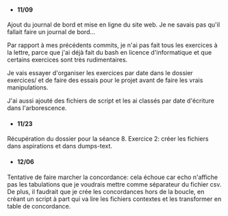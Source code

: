 - #### 11/09
Ajout du journal de bord et mise en ligne du site web.
Je ne savais pas qu'il fallait faire un journal de bord...

Par rapport à mes précédents commits, je n'ai pas fait tous les exercices à la lettre, parce que j'ai déjà fait du bash en licence d'informatique et que certains exercices sont très rudimentaires.

Je vais essayer d'organiser les exercices par date dans le dossier exercices/
et de faire des essais pour le projet avant de faire les vrais manipulations.

J'ai aussi ajouté des fichiers de script et les ai classés par date d'écriture dans l'arborescence.

- #### 11/23
Récupération du dossier pour la séance 8.
Exercice 2: créer les fichiers dans aspirations et dans dumps-text.

- #### 12/06
Tentative de faire marcher la concordance: cela échoue car echo n'affiche pas les tabulations que je voudrais mettre comme séparateur du fichier csv.
De plus, il faudrait que je crée les concordances hors de la boucle, en créant un script à part qui va lire les fichiers contextes et les transformer en table de concordance.
